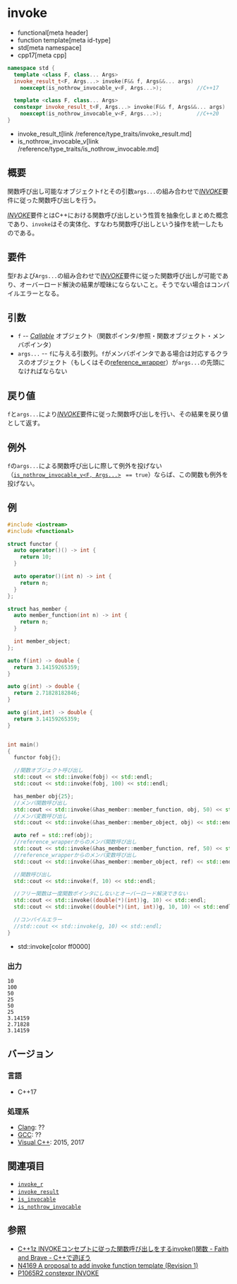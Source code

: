 # invoke
* functional[meta header]
* function template[meta id-type]
* std[meta namespace]
* cpp17[meta cpp]

```cpp
namespace std {
  template <class F, class... Args>
  invoke_result_t<F, Args...> invoke(F&& f, Args&&... args)
    noexcept(is_nothrow_invocable_v<F, Args...>);           //C++17

  template <class F, class... Args>
  constexpr invoke_result_t<F, Args...> invoke(F&& f, Args&&... args)
    noexcept(is_nothrow_invocable_v<F, Args...>);           //C++20
}
```
* invoke_result_t[link /reference/type_traits/invoke_result.md]
* is_nothrow_invocable_v[link /reference/type_traits/is_nothrow_invocable.md]

## 概要
関数呼び出し可能なオブジェクト`f`とその引数`args...`の組み合わせで[*INVOKE*](/reference/concepts/Invoke.md)要件に従った関数呼び出しを行う。

[*INVOKE*](/reference/concepts/Invoke.md)要件とはC++における関数呼び出しという性質を抽象化しまとめた概念であり、`invoke`はその実体化、すなわち関数呼び出しという操作を統一したものである。

## 要件
型`F`および`Args...`の組み合わせで[*INVOKE*](/reference/concepts/Invoke.md)要件に従った関数呼び出しが可能であり、オーバーロード解決の結果が曖昧にならないこと。そうでない場合はコンパイルエラーとなる。

## 引数
- `f` -- [*Callable*](/reference/concepts/Callable.md) オブジェクト（関数ポインタ/参照・関数オブジェクト・メンバポインタ）
- `args...` -- `f`に与える引数列。`f`がメンバポインタである場合は対応するクラスのオブジェクト（もしくはその[reference_wrapper](reference_wrapper.md)）が`args...`の先頭になければならない

## 戻り値
`f`と`args...`により[*INVOKE*](/reference/concepts/Invoke.md)要件に従った関数呼び出しを行い、その結果を戻り値として返す。

## 例外
`f`の`args...`による関数呼び出しに際して例外を投げない（[`is_nothrow_invocable_v<F, Args...>`](/reference/type_traits/is_nothrow_invocable.md) ` == true`）ならば、この関数も例外を投げない。

## 例

```cpp example
#include <iostream>
#include <functional>

struct functor {
  auto operator()() -> int {
    return 10;
  }

  auto operator()(int n) -> int {
    return n;
  }
};

struct has_member {
  auto member_function(int n) -> int {
    return n;
  }

  int member_object;
};

auto f(int) -> double {
  return 3.14159265359;
}

auto g(int) -> double {
  return 2.71828182846;
}

auto g(int,int) -> double {
  return 3.14159265359;
}


int main()
{
  functor fobj{};

  //関数オブジェクト呼び出し
  std::cout << std::invoke(fobj) << std::endl;
  std::cout << std::invoke(fobj, 100) << std::endl;

  has_member obj{25};
  //メンバ関数呼び出し
  std::cout << std::invoke(&has_member::member_function, obj, 50) << std::endl;
  //メンバ変数呼び出し
  std::cout << std::invoke(&has_member::member_object, obj) << std::endl;

  auto ref = std::ref(obj);
  //reference_wrapperからのメンバ関数呼び出し
  std::cout << std::invoke(&has_member::member_function, ref, 50) << std::endl;
  //reference_wrapperからのメンバ変数呼び出し
  std::cout << std::invoke(&has_member::member_object, ref) << std::endl;

  //関数呼び出し
  std::cout << std::invoke(f, 10) << std::endl;

  //フリー関数は一度関数ポインタにしないとオーバーロード解決できない
  std::cout << std::invoke((double(*)(int))g, 10) << std::endl;
  std::cout << std::invoke((double(*)(int, int))g, 10, 10) << std::endl;

  //コンパイルエラー
  //std::cout << std::invoke(g, 10) << std::endl;
}
```
* std::invoke[color ff0000]

### 出力
```
10
100
50
25
50
25
3.14159
2.71828
3.14159
```

## バージョン
### 言語
- C++17

### 処理系
- [Clang](/implementation.md#clang): ??
- [GCC](/implementation.md#gcc): ??
- [Visual C++](/implementation.md#visual_cpp): 2015, 2017


## 関連項目
- [`invoke_r`](invoke_r.md)
- [`invoke_result`](/reference/type_traits/invoke_result.md)
- [`is_invocable`](/reference/type_traits/is_invocable.md)
- [`is_nothrow_invocable`](/reference/type_traits/is_nothrow_invocable.md)


## 参照
- [C++1z INVOKEコンセプトに従った関数呼び出しをするinvoke()関数 - Faith and Brave - C++で遊ぼう](https://faithandbrave.hateblo.jp/entry/2016/09/07/173344)
- [N4169 A proposal to add invoke function template (Revision 1)](http://www.open-std.org/jtc1/sc22/wg21/docs/papers/2014/n4169.html)
- [P1065R2 constexpr INVOKE](http://www.open-std.org/jtc1/sc22/wg21/docs/papers/2019/p1065r2.html)